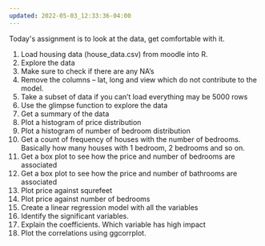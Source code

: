 ```yaml
---
updated: 2022-05-03_12:33:36-04:00
---
```

Today's assignment is to look at the data, get comfortable with it. 

1. Load housing data (house_data.csv) from moodle into R. 
2. Explore the data 
3. Make sure to check if there are any NA’s 
4. Remove the columns – lat, long and view which do not contribute to the model. 
5. Take a subset of data if you can’t load everything may be 5000 rows 
6. Use the glimpse function to explore the data 
7. Get a summary of the data 
8. Plot a histogram of price distribution 
9. Plot a histogram of number of bedroom distribution 
10. Get a count of frequency of houses with the number of bedrooms. Basically how many houses with 1 bedroom, 2 bedrooms and so on.
11. Get a box plot to see how the price and number of bedrooms are associated 
12. Get a box plot to see how the price and number of bathrooms are associated 
13. Plot price against squrefeet 
14. Plot price against number of bedrooms 
15. Create a linear regression model with all the variables 
16. Identify the significant variables. 
17. Explain the coefficients. Which variable has high impact 
18. Plot the correlations using ggcorrplot.